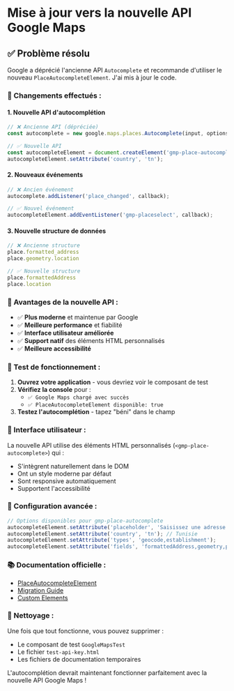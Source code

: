 # Mise à jour vers la nouvelle API Google Maps

## ✅ **Problème résolu**

Google a déprécié l'ancienne API `Autocomplete` et recommande d'utiliser le nouveau `PlaceAutocompleteElement`. J'ai mis à jour le code.

### **🔄 Changements effectués :**

#### **1. Nouvelle API d'autocomplétion**
```typescript
// ❌ Ancienne API (dépréciée)
const autocomplete = new google.maps.places.Autocomplete(input, options);

// ✅ Nouvelle API
const autocompleteElement = document.createElement('gmp-place-autocomplete');
autocompleteElement.setAttribute('country', 'tn');
```

#### **2. Nouveaux événements**
```typescript
// ❌ Ancien événement
autocomplete.addListener('place_changed', callback);

// ✅ Nouvel événement
autocompleteElement.addEventListener('gmp-placeselect', callback);
```

#### **3. Nouvelle structure de données**
```typescript
// ❌ Ancienne structure
place.formatted_address
place.geometry.location

// ✅ Nouvelle structure
place.formattedAddress
place.location
```

### **🎯 Avantages de la nouvelle API :**

- ✅ **Plus moderne** et maintenue par Google
- ✅ **Meilleure performance** et fiabilité
- ✅ **Interface utilisateur améliorée**
- ✅ **Support natif** des éléments HTML personnalisés
- ✅ **Meilleure accessibilité**

### **🧪 Test de fonctionnement :**

1. **Ouvrez votre application** - vous devriez voir le composant de test
2. **Vérifiez la console** pour :
   - `✅ Google Maps chargé avec succès`
   - `✅ PlaceAutocompleteElement disponible: true`
3. **Testez l'autocomplétion** - tapez "béni" dans le champ

### **📱 Interface utilisateur :**

La nouvelle API utilise des éléments HTML personnalisés (`<gmp-place-autocomplete>`) qui :
- S'intègrent naturellement dans le DOM
- Ont un style moderne par défaut
- Sont responsive automatiquement
- Supportent l'accessibilité

### **🔧 Configuration avancée :**

```typescript
// Options disponibles pour gmp-place-autocomplete
autocompleteElement.setAttribute('placeholder', 'Saisissez une adresse...');
autocompleteElement.setAttribute('country', 'tn'); // Tunisie
autocompleteElement.setAttribute('types', 'geocode,establishment');
autocompleteElement.setAttribute('fields', 'formattedAddress,geometry,placeId');
```

### **📚 Documentation officielle :**

- [PlaceAutocompleteElement](https://developers.google.com/maps/documentation/javascript/place-autocomplete)
- [Migration Guide](https://developers.google.com/maps/documentation/javascript/place-autocomplete#migration)
- [Custom Elements](https://developers.google.com/maps/documentation/javascript/place-autocomplete#custom-elements)

### **🧹 Nettoyage :**

Une fois que tout fonctionne, vous pouvez supprimer :
- Le composant de test `GoogleMapsTest`
- Le fichier `test-api-key.html`
- Les fichiers de documentation temporaires

L'autocomplétion devrait maintenant fonctionner parfaitement avec la nouvelle API Google Maps !
